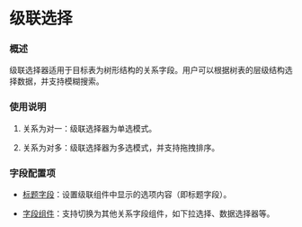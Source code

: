 # 级联选择

### 概述

级联选择器适用于目标表为树形结构的关系字段。用户可以根据树表的层级结构选择数据，并支持模糊搜索。

### 使用说明

1. 关系为对一：级联选择器为单选模式。

2. 关系为对多：级联选择器为多选模式，并支持拖拽排序。

### 字段配置项

- [标题字段](../field-settings/title-field.md)：设置级联组件中显示的选项内容（即标题字段）。

- [字段组件](../field-settings/field-component.md)：支持切换为其他关系字段组件，如下拉选择、数据选择器等。